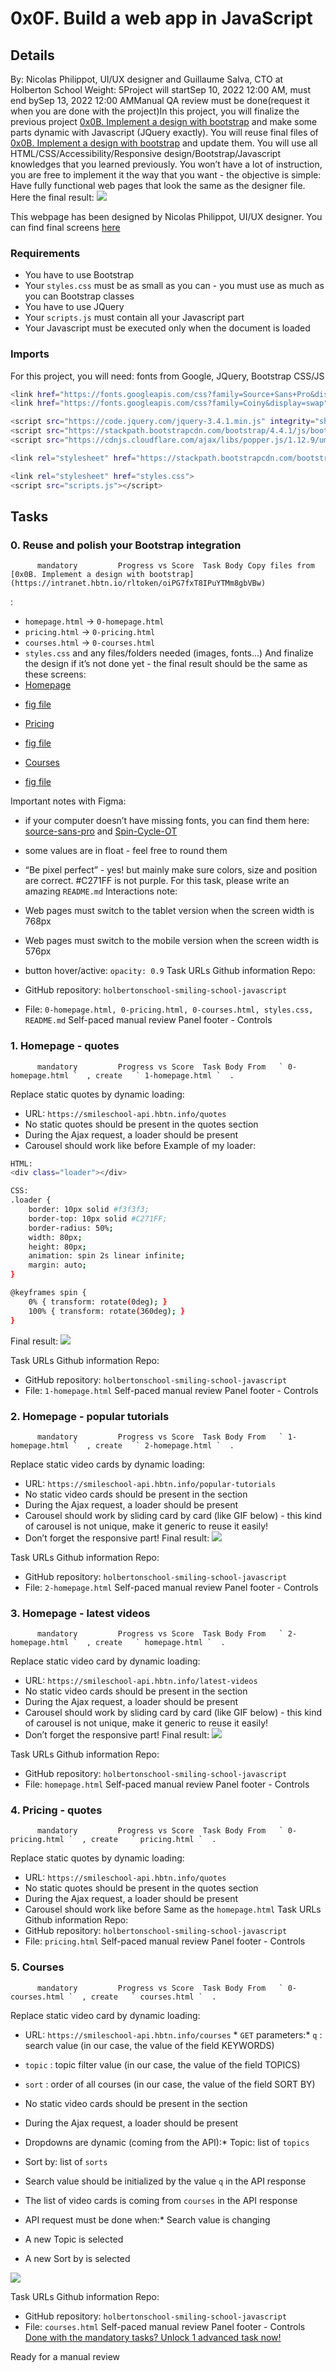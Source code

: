 # 0x0F. Build a web app in JavaScript
## Details
 By: Nicolas Philippot, UI/UX designer and Guillaume Salva, CTO at Holberton School Weight: 5Project will startSep 10, 2022 12:00 AM, must end bySep 13, 2022 12:00 AMManual QA review must be done(request it when you are done with the project)In this project, you will finalize the previous project  [0x0B. Implement a design with bootstrap](https://intranet.hbtn.io/rltoken/oiPG7fxT8IPuYTMm8gbVBw) 
  and make some parts dynamic with Javascript (JQuery exactly).
You will reuse final files of  [0x0B. Implement a design with bootstrap](https://intranet.hbtn.io/rltoken/oiPG7fxT8IPuYTMm8gbVBw) 
  and update them.
You will use all HTML/CSS/Accessibility/Responsive design/Bootstrap/Javascript knowledges that you learned previously. 
You won’t have a lot of instruction, you are free to implement it the way that you want - the objective is simple: Have fully functional web pages that look the same as the designer file.
Here the final result:
 ![](https://holbertonintranet.s3.amazonaws.com/uploads/medias/2020/3/3c71cc99d2fc1c12a3d3.jpg?X-Amz-Algorithm=AWS4-HMAC-SHA256&X-Amz-Credential=AKIARDDGGGOU5BHMTQX4%2F20220912%2Fus-east-1%2Fs3%2Faws4_request&X-Amz-Date=20220912T151810Z&X-Amz-Expires=86400&X-Amz-SignedHeaders=host&X-Amz-Signature=7d316c4607965f6255bfa851a78788770a19c71332eaeb138bfda0b4bd6966a7) 

This webpage has been designed by Nicolas Philippot, UI/UX designer. You can find final screens  [here](https://intranet-projects-files.s3.amazonaws.com/holbertonschool-webstack/623/Archive.zip) 

### Requirements
* You have to use Bootstrap
* Your  ` styles.css `  must be as small as you can - you must use as much as you can Bootstrap classes
* You have to use JQuery
* Your  ` scripts.js `  must contain all your Javascript part
* Your Javascript must be executed only when the document is loaded
### Imports
For this project, you will need: fonts from Google, JQuery, Bootstrap CSS/JS
```bash
<link href="https://fonts.googleapis.com/css?family=Source+Sans+Pro&display=swap" rel="stylesheet">
<link href="https://fonts.googleapis.com/css?family=Coiny&display=swap" rel="stylesheet">

<script src="https://code.jquery.com/jquery-3.4.1.min.js" integrity="sha256-CSXorXvZcTkaix6Yvo6HppcZGetbYMGWSFlBw8HfCJo=" crossorigin="anonymous"></script>
<script src="https://stackpath.bootstrapcdn.com/bootstrap/4.4.1/js/bootstrap.min.js" integrity="sha384-wfSDF2E50Y2D1uUdj0O3uMBJnjuUD4Ih7YwaYd1iqfktj0Uod8GCExl3Og8ifwB6" crossorigin="anonymous"></script>
<script src="https://cdnjs.cloudflare.com/ajax/libs/popper.js/1.12.9/umd/popper.min.js" integrity="sha384-ApNbgh9B+Y1QKtv3Rn7W3mgPxhU9K/ScQsAP7hUibX39j7fakFPskvXusvfa0b4Q" crossorigin="anonymous"></script>

<link rel="stylesheet" href="https://stackpath.bootstrapcdn.com/bootstrap/4.4.1/css/bootstrap.min.css" integrity="sha384-Vkoo8x4CGsO3+Hhxv8T/Q5PaXtkKtu6ug5TOeNV6gBiFeWPGFN9MuhOf23Q9Ifjh" crossorigin="anonymous">

<link rel="stylesheet" href="styles.css">
<script src="scripts.js"></script>

```
## Tasks
### 0. Reuse and polish your Bootstrap integration
          mandatory         Progress vs Score  Task Body Copy files from  [0x0B. Implement a design with bootstrap](https://intranet.hbtn.io/rltoken/oiPG7fxT8IPuYTMm8gbVBw) 
 :
*  ` homepage.html `  ->  ` 0-homepage.html ` 
*  ` pricing.html `  ->  ` 0-pricing.html ` 
*  ` courses.html `  ->  ` 0-courses.html ` 
*  ` styles.css `  and any files/folders needed (images, fonts…) 
And finalize the design if it’s not done yet - the final result should be the same as these screens:
* [Homepage](https://intranet.hbtn.io/rltoken/X5mp-bZwa8Jzi3HI4xqSLA) 
 - [fig file](https://intranet.hbtn.io/rltoken/zsIWYdFMnWtImWisjLgfTw) 

* [Pricing](https://intranet.hbtn.io/rltoken/Bbop8wwZOLJsavfT6szqdQ) 
 - [fig file](https://intranet.hbtn.io/rltoken/5yAyDbQvLAVmm3IC_NRV3g) 

* [Courses](https://intranet.hbtn.io/rltoken/PSFYeol4NYMEmSBsxUyuoQ) 
 - [fig file](https://intranet.hbtn.io/rltoken/Jzp3WS1dZwYd8Q_wTIYp9Q) 

Important notes with Figma:
* if your computer doesn’t have missing fonts, you can find them here: [source-sans-pro](https://intranet.hbtn.io/rltoken/Ei8qgkDzThkeVZMZYZydHg) 
 and [Spin-Cycle-OT](https://intranet.hbtn.io/rltoken/SZKEX6sWitAn-vK8bZLvhA) 

* some values are in float - feel free to round them
* “Be pixel perfect” - yes! but mainly make sure colors, size and position are correct. #C271FF is not purple.
For this task, please write an amazing   ` README.md ` 
Interactions note:
* Web pages must switch to the tablet version when the screen width is 768px
* Web pages must switch to the mobile version when the screen width is 576px
* button hover/active:  ` opacity: 0.9 ` 
 Task URLs  Github information Repo:
* GitHub repository:  ` holbertonschool-smiling-school-javascript ` 
* File:  ` 0-homepage.html, 0-pricing.html, 0-courses.html, styles.css, README.md ` 
 Self-paced manual review  Panel footer - Controls 
### 1. Homepage - quotes
          mandatory         Progress vs Score  Task Body From   ` 0-homepage.html `  , create   ` 1-homepage.html `  .
Replace static quotes by dynamic loading:
* URL:  ` https://smileschool-api.hbtn.info/quotes ` 
* No static quotes should be present in the quotes section
* During the Ajax request, a loader should be present
* Carousel should work like before
Example of my loader:
```bash
HTML:
<div class="loader"></div>

CSS:
.loader {
    border: 10px solid #f3f3f3;
    border-top: 10px solid #C271FF;
    border-radius: 50%;
    width: 80px;
    height: 80px;
    animation: spin 2s linear infinite;
    margin: auto;
}

@keyframes spin {
    0% { transform: rotate(0deg); }
    100% { transform: rotate(360deg); }
}

```
Final result:
 ![](https://holbertonintranet.s3.amazonaws.com/uploads/medias/2020/4/044058b378bfef994b7c9dd672de1dca33d5f576.gif?X-Amz-Algorithm=AWS4-HMAC-SHA256&X-Amz-Credential=AKIARDDGGGOU5BHMTQX4%2F20220912%2Fus-east-1%2Fs3%2Faws4_request&X-Amz-Date=20220912T151810Z&X-Amz-Expires=86400&X-Amz-SignedHeaders=host&X-Amz-Signature=3465aacef87810275148e959dfda3cf878fb202e5748a2f3ea9d1eb903f300fc) 

 Task URLs  Github information Repo:
* GitHub repository:  ` holbertonschool-smiling-school-javascript ` 
* File:  ` 1-homepage.html ` 
 Self-paced manual review  Panel footer - Controls 
### 2. Homepage - popular tutorials
          mandatory         Progress vs Score  Task Body From   ` 1-homepage.html `  , create   ` 2-homepage.html `  .
Replace static video cards by dynamic loading:
* URL:  ` https://smileschool-api.hbtn.info/popular-tutorials ` 
* No static video cards should be present in the section
* During the Ajax request, a loader should be present
* Carousel should work by sliding card by card (like GIF below) - this kind of carousel is not unique, make it generic to reuse it easily!
* Don’t forget the responsive part!
Final result:
 ![](https://holbertonintranet.s3.amazonaws.com/uploads/medias/2020/4/0efb5ff68c622f830a70e7aaf16bac87822462af.gif?X-Amz-Algorithm=AWS4-HMAC-SHA256&X-Amz-Credential=AKIARDDGGGOU5BHMTQX4%2F20220912%2Fus-east-1%2Fs3%2Faws4_request&X-Amz-Date=20220912T151810Z&X-Amz-Expires=86400&X-Amz-SignedHeaders=host&X-Amz-Signature=0bf3208d501c0e967a2c8b8f3b8f2ab4767254c181486c5fe20f578eeef4eecc) 

 Task URLs  Github information Repo:
* GitHub repository:  ` holbertonschool-smiling-school-javascript ` 
* File:  ` 2-homepage.html ` 
 Self-paced manual review  Panel footer - Controls 
### 3. Homepage - latest videos
          mandatory         Progress vs Score  Task Body From   ` 2-homepage.html `  , create   ` homepage.html `  .
Replace static video card by dynamic loading:
* URL:  ` https://smileschool-api.hbtn.info/latest-videos ` 
* No static video cards should be present in the section
* During the Ajax request, a loader should be present
* Carousel should work by sliding card by card (like GIF below) - this kind of carousel is not unique, make it generic to reuse it easily!
* Don’t forget the responsive part!
Final result:
 ![](https://holbertonintranet.s3.amazonaws.com/uploads/medias/2020/4/c9a421edef604cee434f02f26328f6a549abd81a.gif?X-Amz-Algorithm=AWS4-HMAC-SHA256&X-Amz-Credential=AKIARDDGGGOU5BHMTQX4%2F20220912%2Fus-east-1%2Fs3%2Faws4_request&X-Amz-Date=20220912T151810Z&X-Amz-Expires=86400&X-Amz-SignedHeaders=host&X-Amz-Signature=af53343baf2fcacddeb6f1ba18bffeacefecf072a6b55f4e8601bda062fcbf59) 

 Task URLs  Github information Repo:
* GitHub repository:  ` holbertonschool-smiling-school-javascript ` 
* File:  ` homepage.html ` 
 Self-paced manual review  Panel footer - Controls 
### 4. Pricing - quotes
          mandatory         Progress vs Score  Task Body From   ` 0-pricing.html `  , create   ` pricing.html `  .
Replace static quotes by dynamic loading:
* URL:  ` https://smileschool-api.hbtn.info/quotes ` 
* No static quotes should be present in the quotes section
* During the Ajax request, a loader should be present
* Carousel should work like before
Same as the   ` homepage.html ` 
 Task URLs  Github information Repo:
* GitHub repository:  ` holbertonschool-smiling-school-javascript ` 
* File:  ` pricing.html ` 
 Self-paced manual review  Panel footer - Controls 
### 5. Courses
          mandatory         Progress vs Score  Task Body From   ` 0-courses.html `  , create   ` courses.html `  .
Replace static video card by dynamic loading:
* URL:  ` https://smileschool-api.hbtn.info/courses ` *  ` GET `  parameters:*  ` q ` : search value (in our case, the value of the field KEYWORDS)
*  ` topic ` : topic filter value (in our case, the value of the field TOPICS)
*  ` sort ` : order of all courses (in our case, the value of the field SORT BY)


* No static video cards should be present in the section
* During the Ajax request, a loader should be present
* Dropdowns are dynamic (coming from the API):* Topic: list of  ` topics ` 
* Sort by: list of  ` sorts ` 

* Search value should be initialized by the value  ` q `  in the API response
* The list of video cards is coming from  ` courses `  in the API response
* API request must be done when:* Search value is changing
* A new Topic is selected
* A new Sort by is selected

 ![](https://holbertonintranet.s3.amazonaws.com/uploads/medias/2020/4/b081f3358ab5e79f44afc847d882bcf6fd5ef517.gif?X-Amz-Algorithm=AWS4-HMAC-SHA256&X-Amz-Credential=AKIARDDGGGOU5BHMTQX4%2F20220912%2Fus-east-1%2Fs3%2Faws4_request&X-Amz-Date=20220912T151810Z&X-Amz-Expires=86400&X-Amz-SignedHeaders=host&X-Amz-Signature=a05f5648bee7bcd984d7e30eec538db674cddaaa72ae2ae141521813731f316c) 

 Task URLs  Github information Repo:
* GitHub repository:  ` holbertonschool-smiling-school-javascript ` 
* File:  ` courses.html ` 
 Self-paced manual review  Panel footer - Controls 
[Done with the mandatory tasks? Unlock 1 advanced task now!](https://intranet.hbtn.io/projects/628/unlock_optionals) 

Ready for a  manual review